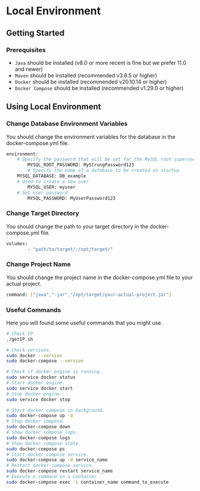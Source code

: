 # Local Environment

## Getting Started

### Prerequisites
- `Java` should be installed (v8.0 or more recent is fine but we prefer 11.0 and newer)
- `Maven` should be installed (recommended v3.8.5 or higher)
- `Docker` should be installed (recommended v20.10.14 or higher)
- `Docker Compose` should be installed (recommended v1.29.0 or higher)

## Using Local Environment

### Change Database Environment Variables
You should change the environment variables for the database in the docker-compose.yml file.
```sh
environment:
	# Specify the password that will be set for the MySQL root superuser account
        MYSQL_ROOT_PASSWORD: MyStrongPassword123
        # Specify the name of a database to be created on startup
	MYSQL_DATABASE: DB_example
	# Used to create a new user
        MYSQL_USER: myuser
	# Set user password
        MYSQL_PASSWORD: MyUserPassword123
```

### Change Target Directory
You should change the path to your target directory in the docker-compose.yml file.
```sh
volumes:
        - "path/to/target/:/opt/target/"
```

### Change Project Name
You should change the project name in the docker-compose.yml file to your actual project.
```sh
command: ["java","-jar","/opt/target/your-actual-project.jar"]
```

### Useful Commands
Here you will found some useful commands that you might use.
```sh
# Check IP
./getIP.sh

# Check versions.
sudo docker --version
sudo docker-compose --version

# Check if docker engine is running.
sudo service docker status
# Start docker engine.
sudo service docker start
# Stop docker engine.
sudo service docker stop

# Start docker compose in background.
sudo docker-compose up -d
# Stop docker compose.
sudo docker-compose down
# Show docker compose logs.
sudo docker-compose logs
# Show docker compose state.
sudo docker-compose ps
# Start docker compose service.
sudo docker-compose up -d service_name
# Restart docker-compose service.
sudo docker-compose restart service_name
# Execute a command in a container
sudo docker-compose exec -i container_name command_to_execute
```
